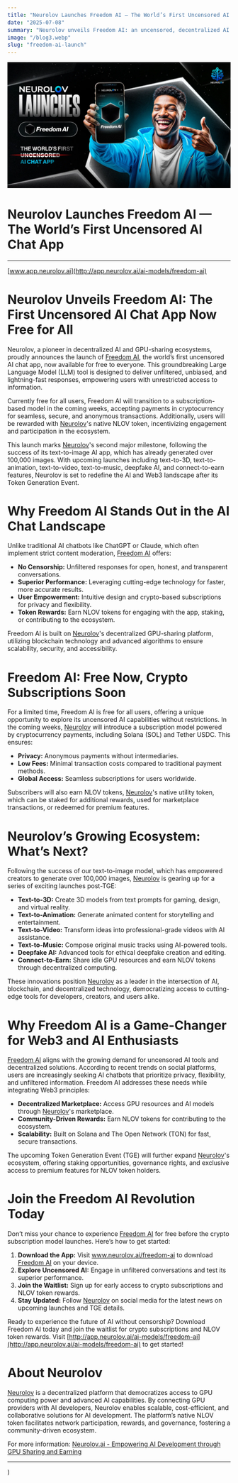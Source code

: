 ```yaml
---
title: "Neurolov Launches Freedom AI — The World’s First Uncensored AI Chat App"
date: "2025-07-08"
summary: "Neurolov unveils Freedom AI: an uncensored, decentralized AI chat app with crypto rewards."
image: "/blog3.webp"
slug: "freedom-ai-launch"
---
```


![Neurolov Launches Freedom AI](/blog3.webp)

# Neurolov Launches Freedom AI — The World’s First Uncensored AI Chat App

---

[www.app.neurolov.ai](http://app.neurolov.ai/ai-models/freedom-ai)

# Neurolov Unveils Freedom AI: The First Uncensored AI Chat App Now Free for All
Neurolov, a pioneer in decentralized AI and GPU-sharing ecosystems, proudly announces the launch of [Freedom AI](http://app.neurolov.ai/ai-models/freedom-ai), the world’s first uncensored AI chat app, now available for free to everyone. This groundbreaking Large Language Model (LLM) tool is designed to deliver unfiltered, unbiased, and lightning-fast responses, empowering users with unrestricted access to information.

Currently free for all users, Freedom AI will transition to a subscription-based model in the coming weeks, accepting payments in cryptocurrency for seamless, secure, and anonymous transactions. Additionally, users will be rewarded with [Neurolov](https://www.neurolov.ai/)'s native NLOV token, incentivizing engagement and participation in the ecosystem.

This launch marks [Neurolov](https://www.neurolov.ai/)'s second major milestone, following the success of its text-to-image AI app, which has already generated over 100,000 images. With upcoming launches including text-to-3D, text-to-animation, text-to-video, text-to-music, deepfake AI, and connect-to-earn features, Neurolov is set to redefine the AI and Web3 landscape after its Token Generation Event.

# Why Freedom AI Stands Out in the AI Chat Landscape
Unlike traditional AI chatbots like ChatGPT or Claude, which often implement strict content moderation, [Freedom AI](http://app.neurolov.ai/ai-models/freedom-ai) offers:
- **No Censorship:** Unfiltered responses for open, honest, and transparent conversations.
- **Superior Performance:** Leveraging cutting-edge technology for faster, more accurate results.
- **User Empowerment:** Intuitive design and crypto-based subscriptions for privacy and flexibility.
- **Token Rewards:** Earn NLOV tokens for engaging with the app, staking, or contributing to the ecosystem.

Freedom AI is built on [Neurolov](https://www.neurolov.ai/)'s decentralized GPU-sharing platform, utilizing blockchain technology and advanced algorithms to ensure scalability, security, and accessibility.

# Freedom AI: Free Now, Crypto Subscriptions Soon
For a limited time, Freedom AI is free for all users, offering a unique opportunity to explore its uncensored AI capabilities without restrictions. In the coming weeks, [Neurolov](https://www.neurolov.ai/) will introduce a subscription model powered by cryptocurrency payments, including Solana (SOL) and Tether USDC. This ensures:
- **Privacy:** Anonymous payments without intermediaries.
- **Low Fees:** Minimal transaction costs compared to traditional payment methods.
- **Global Access:** Seamless subscriptions for users worldwide.

Subscribers will also earn NLOV tokens, [Neurolov](https://www.neurolov.ai/)'s native utility token, which can be staked for additional rewards, used for marketplace transactions, or redeemed for premium features.

# Neurolov’s Growing Ecosystem: What’s Next?
Following the success of our text-to-image model, which has empowered creators to generate over 100,000 images, [Neurolov](https://www.neurolov.ai/) is gearing up for a series of exciting launches post-TGE:
- **Text-to-3D:** Create 3D models from text prompts for gaming, design, and virtual reality.
- **Text-to-Animation:** Generate animated content for storytelling and entertainment.
- **Text-to-Video:** Transform ideas into professional-grade videos with AI assistance.
- **Text-to-Music:** Compose original music tracks using AI-powered tools.
- **Deepfake AI:** Advanced tools for ethical deepfake creation and editing.
- **Connect-to-Earn:** Share idle GPU resources and earn NLOV tokens through decentralized computing.

These innovations position [Neurolov](https://www.neurolov.ai/) as a leader in the intersection of AI, blockchain, and decentralized technology, democratizing access to cutting-edge tools for developers, creators, and users alike.

# Why Freedom AI is a Game-Changer for Web3 and AI Enthusiasts
[Freedom AI](http://app.neurolov.ai/ai-models/freedom-ai) aligns with the growing demand for uncensored AI tools and decentralized solutions. According to recent trends on social platforms, users are increasingly seeking AI chatbots that prioritize privacy, flexibility, and unfiltered information. Freedom AI addresses these needs while integrating Web3 principles:
- **Decentralized Marketplace:** Access GPU resources and AI models through [Neurolov](https://www.neurolov.ai/)'s marketplace.
- **Community-Driven Rewards:** Earn NLOV tokens for contributing to the ecosystem.
- **Scalability:** Built on Solana and The Open Network (TON) for fast, secure transactions.

The upcoming Token Generation Event (TGE) will further expand [Neurolov](https://www.neurolov.ai/)'s ecosystem, offering staking opportunities, governance rights, and exclusive access to premium features for NLOV token holders.

# Join the Freedom AI Revolution Today
Don’t miss your chance to experience [Freedom AI](http://app.neurolov.ai/ai-models/freedom-ai) for free before the crypto subscription model launches. Here’s how to get started:
1. **Download the App:** Visit www.neurolov.ai/freedom-ai to download [Freedom AI](http://app.neurolov.ai/ai-models/freedom-ai) on your device.
2. **Explore Uncensored AI:** Engage in unfiltered conversations and test its superior performance.
3. **Join the Waitlist:** Sign up for early access to crypto subscriptions and NLOV token rewards.
4. **Stay Updated:** Follow [Neurolov](https://www.neurolov.ai/) on social media for the latest news on upcoming launches and TGE details.

Ready to experience the future of AI without censorship? Download Freedom AI today and join the waitlist for crypto subscriptions and NLOV token rewards. Visit [http://app.neurolov.ai/ai-models/freedom-ai](http://app.neurolov.ai/ai-models/freedom-ai) to get started!

# About Neurolov
[Neurolov](https://www.neurolov.ai/) is a decentralized platform that democratizes access to GPU computing power and advanced AI capabilities. By connecting GPU providers with AI developers, Neurolov enables scalable, cost-efficient, and collaborative solutions for AI development. The platform’s native NLOV token facilitates network participation, rewards, and governance, fostering a community-driven ecosystem.

For more information:
[Neurolov.ai - Empowering AI Development through GPU Sharing and Earning](https://www.neurolov.ai)

---

)
